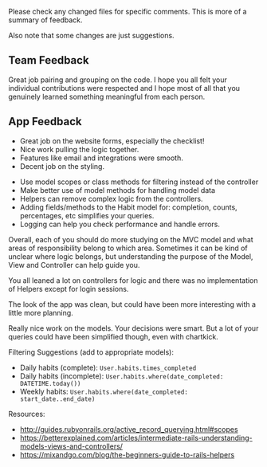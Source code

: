 Please check any changed files for specific comments. This is more of a summary of feedback.

Also note that some changes are just suggestions.

## Team Feedback

Great job pairing and grouping on the code. I hope you all felt your individual contributions were respected
and I hope most of all that you genuinely learned something meaningful from each person.

## App Feedback

+ Great job on the website forms, especially the checklist!
+ Nice work pulling the logic together. 
+ Features like email and integrations were smooth. 
+ Decent job on the styling.

- Use model scopes or class methods for filtering instead of the controller
- Make better use of model methods for handling model data
- Helpers can remove complex logic from the controllers.
- Adding fields/methods to the Habit model for: completion, counts, percentages, etc simplifies your queries.
- Logging can help you check performance and handle errors.

Overall, each of you should do more studying on the MVC model and what areas of responsibility belong to
which area. Sometimes it can be kind of unclear where logic belongs, but understanding the purpose of the
Model, View and Controller can help guide you.

You all leaned a lot on controllers for logic and there was no implementation of Helpers except
for login sessions. 

The look of the app was clean, but could have been more interesting with a little more planning.

Really nice work on the models. Your decisions were smart. But a lot of your queries could have been simplified though, even with chartkick.

Filtering Suggestions (add to appropriate models):
* Daily habits (complete): `User.habits.times_completed`
* Daily habits (incomplete): `User.habits.where(date_completed: DATETIME.today())`
* Weekly habits: `User.habits.where(date_completed: start_date..end_date)`

Resources:
* http://guides.rubyonrails.org/active_record_querying.html#scopes
* https://betterexplained.com/articles/intermediate-rails-understanding-models-views-and-controllers/
* https://mixandgo.com/blog/the-beginners-guide-to-rails-helpers


